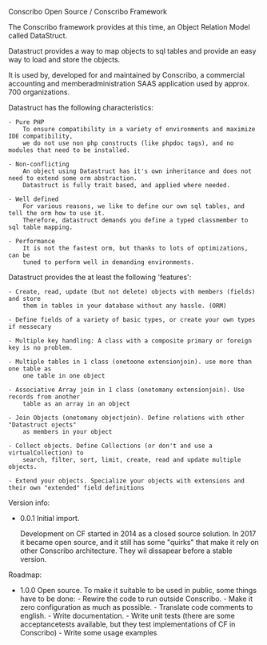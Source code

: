 Conscribo Open Source / Conscribo Framework

The Conscribo framework provides at this time, an Object Relation Model called DataStruct.

Datastruct provides a way to map objects to sql tables and provide an easy way to load and store the objects.

It is used by, developed for and maintained by Conscribo, a commercial accounting and memberadministration SAAS application used by approx. 700 organizations.

Datastruct has the following characteristics:

	- Pure PHP
		To ensure compatibility in a variety of environments and maximize IDE compatibility, 
		we do not use non php constructs (like phpdoc tags), and no modules that need to be installed.
  
	- Non-conflicting
		An object using Datastruct has it's own inheritance and does not need to extend some orm abstraction. 
		Datastruct is fully trait based, and applied where needed.

	- Well defined
		For various reasons, we like to define our own sql tables, and tell the orm how to use it. 
		Therefore, datastruct demands you define a typed classmember to sql table mapping. 

	- Performance
		It is not the fastest orm, but thanks to lots of optimizations, can be 
		tuned to perform well in demanding environments. 
		
Datastruct provides the at least the following 'features':

	- Create, read, update (but not delete) objects with members (fields) and store 
		them in tables in your database without any hassle. (ORM)

	- Define fields of a variety of basic types, or create your own types if nessecary

	- Multiple key handling: A class with a composite primary or foreign key is no problem.

	- Multiple tables in 1 class (onetoone extensionjoin). use more than one table as 
		one table in one object

	- Associative Array join in 1 class (onetomany extensionjoin). Use records from another 
		table as an array in an object

	- Join Objects (onetomany objectjoin). Define relations with other "Datastruct ojects" 
		as members in your object

	- Collect objects. Define Collections (or don't and use a virtualCollection) to 
		search, filter, sort, limit, create, read and update multiple objects. 

	- Extend your objects. Specialize your objects with extensions and their own "extended" field definitions

Version info:

- 0.0.1 Initial import. 

	Development on CF started in 2014 as a closed source solution. In 2017 it became open source, and it still has some "quirks" that make it rely on other Conscribo architecture.
	They wil dissapear before a stable version.

 
Roadmap:

- 1.0.0 Open source.
	To make it suitable to be used in public, some things have to be done:
		- Rewire the code to run outside Conscribo.
		- Make it zero configuration as much as possible. 
		- Translate code comments to english.
		- Write documentation.
		- Write unit tests (there are some acceptancetests available, but they test implementations of CF in Conscribo) 
		- Write some usage examples

